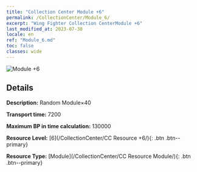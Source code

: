 ```yaml
---
title: "Collection Center Module +6"
permalink: /CollectionCenter/Module_6/
excerpt: "Wing Fighter Collection CenterModule +6"
last_modified_at: 2023-07-30
locale: en
ref: "Module_6.md"
toc: false
classes: wide
---
```



![Module +6](/images/cc/CC_Module_5.png)

## Details

  **Description:** Random Module×40

  **Transport time:** 7200

  **Maximum BP in time calculation:** 130000

  **Resource Level:** [6](/CollectionCenter/CC Resource +6/){: .btn .btn--primary}

  **Resource Type:** [Module](/CollectionCenter/CC Resource Module/){: .btn .btn--primary}

